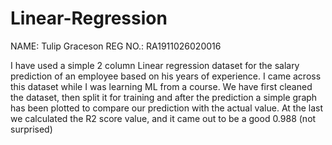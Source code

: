 # Linear-Regression
NAME: Tulip Graceson
REG NO.: RA1911026020016

I have used a simple 2 column Linear regression dataset for the salary prediction of an employee based on his years of experience.
I came across this dataset while I was learning ML from a course. 
We have first cleaned the dataset, then split it for training and after the prediction a simple graph has been plotted to compare our prediction with the actual value.
At the last we calculated the R2 score value, and it came out to be a good 0.988 (not surprised)
